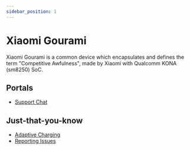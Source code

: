 ```yaml
---
sidebar_position: 1
---
```


# Xiaomi Gourami

Xiaomi Gourami is a common device which encapsulates and defines the term "Competitive Awfulness", made by Xiaomi with Qualcomm KONA (sm8250) SoC.

## Portals

- [Support Chat](https://t.me/hentaiOSkona)

## Just-that-you-know

- [Adaptive Charging](/devtech/ximi/gourami/adaptive-charging)
- [Reporting Issues](/devtech/ximi/gourami/reporting-issues)
